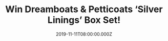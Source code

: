 ---
campaign-uuid: "c-e8c9966a-ca4d-41e2-add9-e3f39336770e"
type: "Competition"
category: "Music"
date: "2019-11-11T08:00:00.000Z"
end-date: "2019-12-11T23:59:00.000Z"
disable-form: false
is_promoted: false
has_entry_page: true
title: "Win Dreamboats & Petticoats ‘Silver Linings’ Box Set!"
competition-description: "<p>The beloved Dreamboats & Petticoats series returns with\
  \ an amazing Box Set: ‘Silver Linings’, a wonderful journey through the very best\
  \ hits of the late 50s and early 60s. This edition celebrates the time of magic,\
  \ when pop, soul, Merseybeat, and classic movie theme tunes were the soundtrack\
  \ of teenagers up and down the land.</p>\n<p>We have managed to get one copy of\
  \ Dreamboats & Petticoats ‘Silver Linings’ Box Set and we want to give it to you.\
  \ Click below and it could be yours!</p>\n"
hero-header: "Win Dreamboats & Petticoats ‘Silver Linings’ Box Set!"
terms-confirmation: "N/A"
banner-img: "https://assets.expresslyapp.com/asset-de56a96d-9d91-4a98-ba6b-9521907327b3.jpg"
logo-left-href: "https://club.expressly.io"
logo-left-image: "https://assets.expresslyapp.com/asset-2b24b05e-a1f9-4e07-9463-77b7abb76e5a.jpg"
logo-left-title: "Expressly Club"
bg-image-hero: "https://assets.expresslyapp.com/asset-51f8aa71-26c3-427b-8994-71ab67d1a7dd.jpg"
bg-image-first: "https://assets.expresslyapp.com/asset-005773aa-5878-43fc-8eb3-3cdcfc5188d9.jpg"
section1-content: "<p>The beloved Dreamboats & Petticoats series returns with Silver\
  \ Linings, a wonderful journey through the very best hits of the late 50s and early\
  \ 60s. This edition celebrates the time of magic, when pop, soul, Merseybeat, and\
  \ classic movie theme tunes were the soundtrack of teenagers up and down the land.</p>\n\
  <p>This year’s bumper 4CD, 100 track edition features iconic names such as Roy Orbison,\
  \ The Shadows, Helen Shapiro, The Supremes, The Hollies, Billy Fury and Dusty Springfield.</p>\n\
  <p>We are giving away a copy to you! Think no more and enter below now. Good luck!</p>\n"
entry-title: "Win Dreamboats & Petticoats ‘Silver Linings’ Box Set!"
entry-content: "<p>Enter the draw to win Dreamboats &amp; Petticoats ‘Silver Linings’\
  \ Box Set by completing the form below before 23:59 on the 11th of December 2019.</p>\n"
has-winner: false
prize-description: "Dreamboats & Petticoats ‘Silver Linings’ Box Set!"
special-conditions: "Multiple entries are allowed up to one every day.\r\n\r\nThis\
  \ competition is also available on: http://aaa.nme.com/competitons/dreamboats-petticoats-box-set"
country-restrictions:
- "GB"
---